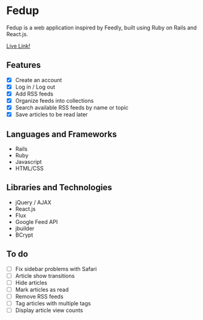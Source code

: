 # Fedup
Fedup is a web application inspired by Feedly, built using Ruby on Rails and React.js.

[Live Link!][liveLink]

[liveLink]: http://www.fedup.xyz

## Features

- [X] Create an account
- [X] Log in / Log out
- [X] Add RSS feeds
- [X] Organize feeds into collections
- [X] Search available RSS feeds by name or topic
- [X] Save articles to be read later

## Languages and Frameworks
- Rails
- Ruby
- Javascript
- HTML/CSS

## Libraries and Technologies
- jQuery / AJAX
- React.js
- Flux
- Google Feed API
- jbuilder
- BCrypt

## To do
- [ ] Fix sidebar problems with Safari
- [ ] Article show transitions
- [ ] Hide articles
- [ ] Mark articles as read
- [ ] Remove RSS feeds
- [ ] Tag articles with multiple tags
- [ ] Display article view counts
